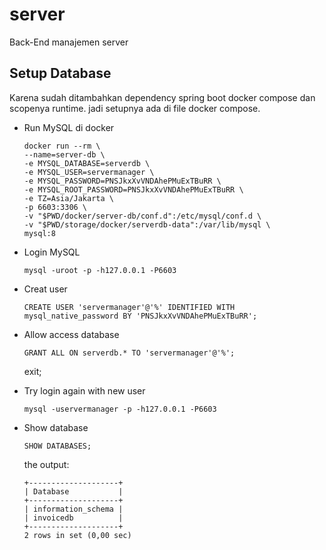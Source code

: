 # server

Back-End manajemen server


## Setup Database
Karena sudah ditambahkan dependency spring boot docker compose dan scopenya runtime. jadi setupnya ada di file docker compose.
* Run MySQL di docker
    ```bashpro shell script
  docker run --rm \
  --name=server-db \
  -e MYSQL_DATABASE=serverdb \
  -e MYSQL_USER=servermanager \
  -e MYSQL_PASSWORD=PNSJkxXvVNDAhePMuExTBuRR \
  -e MYSQL_ROOT_PASSWORD=PNSJkxXvVNDAhePMuExTBuRR \
  -e TZ=Asia/Jakarta \
  -p 6603:3306 \
  -v "$PWD/docker/server-db/conf.d":/etc/mysql/conf.d \
  -v "$PWD/storage/docker/serverdb-data":/var/lib/mysql \
  mysql:8
   ```

* Login MySQL
  ```shell
  mysql -uroot -p -h127.0.0.1 -P6603 
  ```

* Creat user
  ```mysql
  CREATE USER 'servermanager'@'%' IDENTIFIED WITH mysql_native_password BY 'PNSJkxXvVNDAhePMuExTBuRR';
  ```

* Allow access database
  ```mysql
  GRANT ALL ON serverdb.* TO 'servermanager'@'%';
  ```
  exit;


* Try login again with new user
  ```shell
  mysql -uservermanager -p -h127.0.0.1 -P6603 
  ```

* Show database
  ```mysql
  SHOW DATABASES; 
  ```
  the output:
  ```shell
  +--------------------+
  | Database           |
  +--------------------+
  | information_schema |
  | invoicedb          |
  +--------------------+
  2 rows in set (0,00 sec) 
  ```
